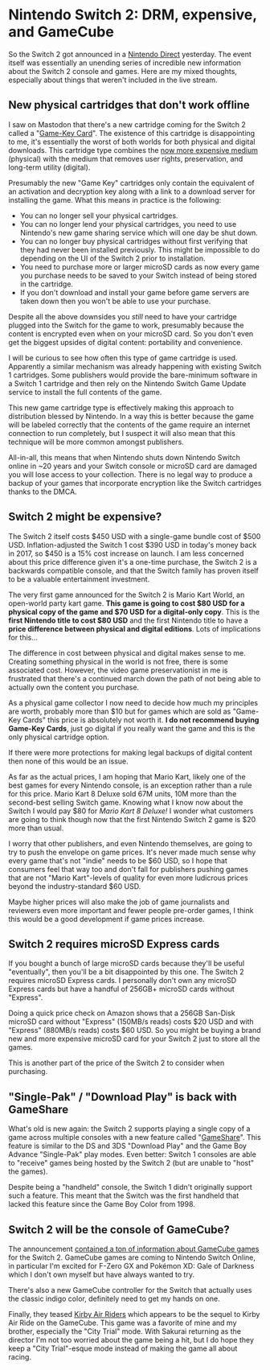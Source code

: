 # Nintendo Switch 2: DRM, expensive, and GameCube

So the Switch 2 got announced in a [Nintendo Direct](https://www.youtube.com/watch?v=VrTVeYm4iIM) yesterday. The event
itself was essentially an unending series of incredible new
information about the Switch 2 console and games. Here are my mixed
thoughts, especially about things that weren't included in the live stream.

## New physical cartridges that don't work offline

I saw on Mastodon that there's a new cartridge coming for the Switch 2
called a "[Game-Key Card](https://en-americas-support.nintendo.com/app/answers/detail/a_id/68415/~/nintendo-switch%26nbsp%3B2-game-key-card-overview)".
The existence of this cartridge is disappointing to me, it's essentially
the worst of both worlds for both physical and digital downloads. This
cartridge type combines the [now more expensive medium](#switch-2-might-be-expensive) (physical)
with the medium that removes user rights, preservation, and long-term utility (digital).

Presumably the new "Game Key" cartridges only contain the equivalent of
an activation and decryption key along with a link to a download server
for installing the game. What this means in practice is the following:

* You can no longer sell your physical cartridges. 
* You can no longer lend your physical cartridges, you need to use Nintendo's
  new game sharing service which will one day be shut down.
* You can no longer buy physical cartridges without first verifying that
  they had never been installed previously. This might be impossible to do
  depending on the UI of the Switch 2 prior to installation.
* You need to purchase more or larger microSD cards as now every game you purchase
  needs to be saved to your Switch instead of being stored in the cartridge.
* If you don't download and install your game before game servers are taken
  down then you won't be able to use your purchase.

Despite all the above downsides you *still* need to have your cartridge plugged
into the Switch for the game to work, presumably because the content is encrypted
even when on your microSD card. So you don't even get the biggest upsides of digital content: portability and convenience.

I will be curious to see how often this type of game cartridge is used. Apparently
a similar mechanism was already happening with existing Switch 1 cartridges.
Some publishers would provide the bare-minimum software in a Switch 1 cartridge and then
rely on the Nintendo Switch Game Update service to install the full contents of the game.

This new game cartridge type is effectively making this approach to distribution blessed by Nintendo.
In a way this is better because the game will be labeled correctly that the contents
of the game require an internet connection to run completely, but I suspect it will
also mean that this technique will be more common amongst publishers.

All-in-all, this means that when Nintendo shuts down Nintendo Switch online in ~20 years and your
Switch console or microSD card are damaged you will lose access to your collection.
There is no legal way to produce a backup of your games that incorporate
encryption like the Switch cartridges thanks to the DMCA.

## Switch 2 might be expensive?

The Switch 2 itself costs $450 USD with a single-game bundle
cost of $500 USD. Inflation-adjusted the Switch 1 cost $390 USD
in today's money back in 2017, so $450 is a 15% cost increase on
launch. I am less concerned about this price difference given it's
a one-time purchase, the Switch 2 is a backwards compatible console,
and that the Switch family has proven itself to be a
valuable entertainment investment.

The very first game announced for the Switch 2 is Mario Kart World,
an open-world party kart game. **This game is going to cost $80 USD for a
physical copy of the game and $70 USD for a digital-only copy**.
This is the **first Nintendo title to cost $80 USD** and the first
Nintendo title to have a **price difference between physical and
digital editions**. Lots of implications for this...

The difference in cost between physical and digital makes sense to me.
Creating something physical in the world is not
free, there is some associated cost. However, the video game preservationist in me
is frustrated that there's a continued march down the path of not being
able to actually own the content you purchase.

As a physical game collector I now need to decide how much my principles are worth,
probably more than $10 but for games which are sold as "Game-Key Cards"
this price is absolutely not worth it. **I do not recommend buying Game-Key Cards**,
just go digital if you really want the game and this is the only physical cartridge option.

If there were more protections
for making legal backups of digital content then none of this would be an issue.

As far as the actual prices, I am hoping that Mario Kart, likely one
of the best games for every Nintendo console, is an exception rather than
a rule for this price. Mario Kart 8 Deluxe sold 67M units, 10M more than the second-best
selling Switch game. Knowing what I know now about the Switch I would pay
$80 for *Mario Kart 8 Deluxe!* I wonder what customers are going to think
though now that the first Nintendo Switch 2 game is $20 more than usual.

I worry that other publishers, and even Nintendo themselves, are going to try
to push the envelope on game prices. It's never made much sense why every
game that's not "indie" needs to be $60 USD, so I hope that consumers feel that way
too and don't fall for publishers pushing games that are not "Mario Kart"-levels of quality
for even more ludicrous
prices beyond the industry-standard $60 USD.

Maybe higher prices will also make
the job of game journalists and reviewers even more important and fewer people
pre-order games, I think this would be a good development if game prices increase.

## Switch 2 requires microSD Express cards

If you bought a bunch of large microSD cards because they'll be useful
"eventually", then you'll be a bit disappointed by this one. The Switch 2
requires microSD Express cards. I personally don't own any microSD Express cards
but have a handful of 256GB+ microSD cards without "Express".

Doing a quick price check on Amazon shows that a 256GB San-Disk microSD card
without "Express" (150MB/s reads) costs $20 USD and with "Express" (880MB/s reads)
costs $60 USD. So you might be buying a brand new and more expensive
microSD card for your Switch 2 just to store all the games.

This is another part of the price of the Switch 2 to consider when purchasing.

## "Single-Pak" / "Download Play" is back with GameShare

What's old is new again: the Switch 2 supports playing
a single copy of a game across multiple consoles with
a new feature called "[GameShare](https://www.nintendo.com/us/gaming-systems/switch-2/features/gameshare/)". This
feature is similar to the DS and 3DS "Download Play"
and the Game Boy Advance "Single-Pak" play modes.
Even better: Switch 1 consoles are able to "receive"
games being hosted by the Switch 2 (but are unable to "host" the games).

Despite being a "handheld" console, the Switch 1 didn't originally support
such a feature. This meant that the Switch was the first handheld
that lacked this feature since the Game Boy Color from 1998.

## Switch 2 will be the console of GameCube?

The announcement [contained a ton of information about GameCube games](https://www.youtube.com/watch?v=0MvkSVs8f_w) for the
Switch 2. GameCube games are coming to Nintendo Switch Online, in particular
I'm excited for F-Zero GX and Pokémon XD: Gale of Darkness which I
don't own myself but have always wanted to try.

There's also a new GameCube controller for the Switch that actually uses the
classic indigo color, definitely need to get my hands on one.

Finally, they teased [Kirby Air Riders](https://www.youtube.com/watch?v=oJVsNMp_nAU)
which appears to be the sequel to Kirby Air Ride on the GameCube.
This game was a favorite of mine and my brother, especially the "City Trial"
mode. With Sakurai returning as the director I'm not too worried about
the game being a hit, but I do hope they keep a "City Trial"-esque mode
instead of making the game all about racing.
